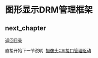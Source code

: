 # 图形显示DRM管理框架

## next_chapter

[返回目录](../README.md)

直接开始下一节说明: [摄像头CSI接口管理驱动](./ch03-26.csi_frame.md)
